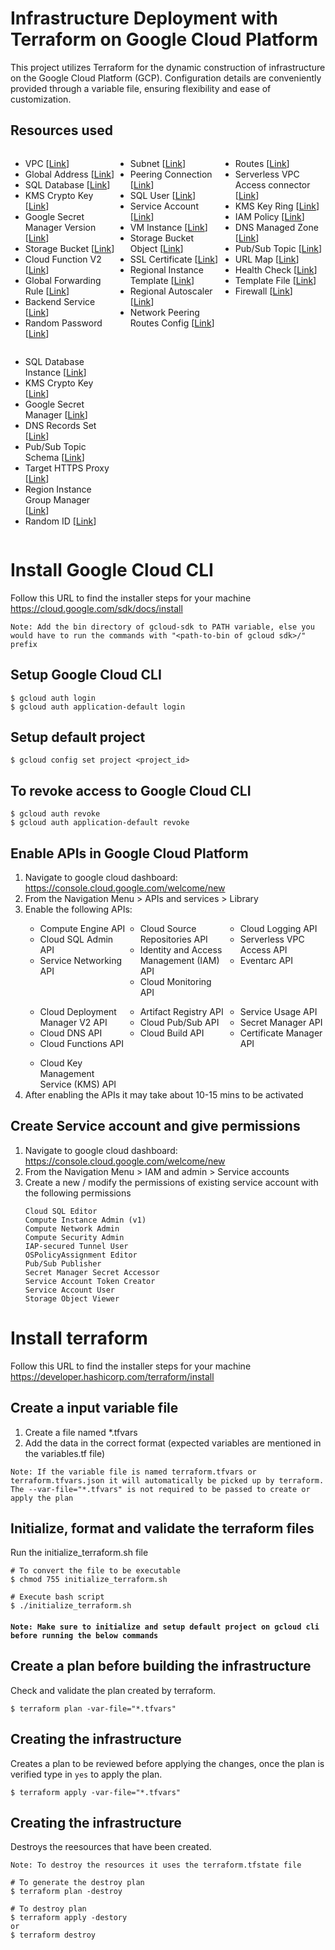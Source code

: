 # Infrastructure Deployment with Terraform on Google Cloud Platform
This project utilizes Terraform for the dynamic construction of infrastructure on the Google Cloud Platform (GCP). Configuration details are conveniently provided through a variable file, ensuring flexibility and ease of customization.

## Resources used
<style>
    .grid-container {
        display: grid;
        /* gap: 10px; */
    }
    @media (min-width: 600px) {
        .grid-container {
            grid-template-columns: repeat(2, 1fr);
        }
    }
    @media (min-width: 800px) {
        .grid-container {
            grid-template-columns: repeat(3, 1fr);
        }
    }
    @media (min-width: 1024px) {
        .grid-container {
            grid-template-columns: repeat(4, 1fr);
        }
    }
    @media (min-width: 1280px) {
        .grid-container {
            grid-template-columns: repeat(5, 1fr);
        }
    }
</style>
<div class="grid-container">
    <div>
        <ul>
            <li>VPC [<a href="https://registry.terraform.io/providers/hashicorp/google/latest/docs/resources/compute_network">Link</a>]</li>
            <li>Global Address [<a href="https://registry.terraform.io/providers/hashicorp/docs/resources/compute_global_address">Link</a>]</li>
            <li>SQL Database [<a href="https://registry.terraform.io/providers/latest/docs/resources/sql_database">Link</a>]</li>
            <li>KMS Crypto Key [<a href="https://registry.terraform.io/providers/latest/docs/resources/kms_crypto_key">Link</a>]</li>
            <li>Google Secret Manager Version [<a href="https://registry.terraform.io/providers/hashicorp/google/latest/docs/resources/secret_manager_secret_version">Link</a>]</li>
            <li>Storage Bucket [<a href="https://registry.terraform.io/providers/hashicorp/google/latest/docs/resources/storage_bucket">Link</a>]</li>
            <li>Cloud Function V2 [<a href="https://registry.terraform.io/providers/hashicorp/google/latest/docs/resources/cloudfunctions2_function">Link</a>]</li>
            <li>Global Forwarding Rule [<a href="https://registry.terraform.io/providers/hashicorp/google/latest/docs/resources/compute_global_forwarding_rule">Link</a>]</li>
            <li>Backend Service [<a href="https://registry.terraform.io/providers/hashicorp/google/latest/docs/resources/compute_backend_service">Link</a>]</li>
            <li>Random Password [<a href="https://registry.terraform.io/providers/hashicorp/random/latest/docs/resources/password">Link</a>]</li>
        </ul>
    </div>
    <div>
        <ul>
            <li>Subnet [<a href="https://registry.terraform.io/providers/hashicorp/google/latest/docs/resources/compute_subnetwork">Link</a>]</li>
            <li>Peering Connection [<a href="https://registry.terraform.io/providers/latest/docs/resources/service_networking_connection">Link</a>]</li>
            <li>SQL User [<a href="https://registry.terraform.io/providers/latest/docs/resources/sql_user">Link</a>]</li>
            <li>Service Account [<a href="https://registry.terraform.io/providers/latest/docs/resources/sql_user">Link</a>]</li>
            <li>VM Instance [<a href="https://registry.terraform.io/providers/hashicorp/google/latest/docs/resources/compute_instance">Link</a>]</li>
            <li>Storage Bucket Object [<a href="https://registry.terraform.io/providers/hashicorp/google/latest/docs/resources/storage_bucket_object">Link</a>]</li>
            <li>SSL Certificate [<a href="https://registry.terraform.io/providers/hashicorp/google/latest/docs/resources/compute_managed_ssl_certificate">Link</a>]</li>
            <li>Regional Instance Template [<a href="https://registry.terraform.io/providers/hashicorp/google/latest/docs/resources/compute_region_instance_template">Link</a>]</li>
            <li>Regional Autoscaler [<a href="https://registry.terraform.io/providers/hashicorp/google/latest/docs/resources/compute_region_autoscaler">Link</a>]</li>
            <li>Network Peering Routes Config [<a href="https://registry.terraform.io/providers/hashicorp/google/latest/docs/resources/compute_network_peering_routes_config">Link</a>]</li>
        </ul>
    </div>
    <div>
        <ul>
            <li>Routes [<a href="https://registry.terraform.io/providers/hashicorp/google/latest/docs/resources/compute_route">Link</a>]</li>
            <li>Serverless VPC Access connector [<a href="https://registry.terraform.io/providers/latest/docs/resources/vpc_access_connector">Link</a>]</li>
            <li>KMS Key Ring [<a href="https://registry.terraform.io/providers/latest/docs/resources/kms_key_ring">Link</a>]</li>
            <li>IAM Policy [<a href="https://registry.terraform.io/providers/hashicorp/google/latest/docs/resources/google_project_iam">Link</a>]</li>
            <li>DNS Managed Zone [<a href="https://registry.terraform.io/providers/hashicorp/google/latest/docs/data-sources/dns_managed_zone">Link</a>]</li>
            <li>Pub/Sub Topic [<a href="https://registry.terraform.io/providers/hashicorp/google/latest/docs/resources/pubsub_topic">Link</a>]</li>
            <li>URL Map [<a href="https://registry.terraform.io/providers/hashicorp/google/latest/docs/resources/compute_url_map">Link</a>]</li>
            <li>Health Check [<a href="https://registry.terraform.io/providers/hashicorp/google/latest/docs/resources/compute_health_check">Link</a>]</li>
            <li>Template File [<a href="https://registry.terraform.io/providers/hashicorp/template/latest/docs/data-sources/file">Link</a>]</li>
            <li>Firewall [<a href="https://registry.terraform.io/providers/hashicorp/google/latest/docs/resources/compute_firewall">Link</a>]</li>
        </ul>
    </div>
    <div>
        <ul>
            <li>SQL Database Instance [<a href="https://registry.terraform.io/providers/latest/docs/resources/sql_database_instance">Link</a>]</li>
            <li>KMS Crypto Key [<a href="https://registry.terraform.io/providers/latest/docs/resources/kms_crypto_key">Link</a>]</li>
            <li>Google Secret Manager [<a href="https://registry.terraform.io/providers/hashicorp/google/latest/docs/resources/secret_manager_secret">Link</a>]</li>
            <li>DNS Records Set [<a href="https://registry.terraform.io/providers/hashicorp/google/latest/docs/resources/dns_record_set">Link</a>]</li>
            <li>Pub/Sub Topic Schema [<a href="https://registry.terraform.io/providers/hashicorp/google/latest/docs/resources/pubsub_schema">Link</a>]</li>
            <li>Target HTTPS Proxy [<a href="https://registry.terraform.io/providers/hashicorp/google/latest/docs/resources/compute_target_https_proxy">Link</a>]</li>
            <li>Region Instance Group Manager [<a href="https://registry.terraform.io/providers/hashicorp/google/latest/docs/resources/compute_region_instance_group_manager">Link</a>]</li>
            <li>Random ID [<a href="https://registry.terraform.io/providers/hashicorp/random/latest/docs/resources/id">Link</a>]</li>
        </ul>
    </div>
</div>


# Install Google Cloud CLI
Follow this URL to find the installer steps for your machine https://cloud.google.com/sdk/docs/install

`Note: Add the bin directory of gcloud-sdk to PATH variable, else you would have to run the commands with "<path-to-bin of gcloud sdk>/" prefix`

## Setup Google Cloud CLI

```
$ gcloud auth login
$ gcloud auth application-default login
```

## Setup default project

```
$ gcloud config set project <project_id>
```

## To revoke access to Google Cloud CLI

```
$ gcloud auth revoke
$ gcloud auth application-default revoke
```

## Enable APIs in Google Cloud Platform
<ol>
    <li>Navigate to google cloud dashboard: <a href="https://console.cloud.google.com/welcome/new">https://console.cloud.google.com/welcome/new</a></li>
    <li>From the Navigation Menu > APIs and services > Library</li>
    <li>Enable the following APIs:</li>
    <div class="grid-container">
        <div>
            <ul>
                <li>Compute Engine API</li>
                <li>Cloud SQL Admin API</li>
                <li>Service Networking API</li>
            </ul>
        </div>
        <div>
            <ul>
                <li>Cloud Source Repositories API</li>
                <li>Identity and Access Management (IAM) API</li>
                <li>Cloud Monitoring API</li>
            </ul>
        </div>
        <div>
            <ul>
                <li>Cloud Logging API</li>
                <li>Serverless VPC Access API</li>
                <li>Eventarc API</li>
            </ul>
        </div>
        <div>
            <ul>
                <li>Cloud Deployment Manager V2 API</li>
                <li>Cloud DNS API</li>
                <li>Cloud Functions API</li>
            </ul>
        </div>
        <div>
            <ul>
                <li>Artifact Registry API</li>
                <li>Cloud Pub/Sub API</li>
                <li>Cloud Build API</li>
            </ul>
        </div>
        <div>
            <ul>
                <li>Service Usage API</li>
                <li>Secret Manager API</li>
                <li>Certificate Manager API</li>
            </ul>
        </div>
        <div>
            <ul>
                <li>Cloud Key Management Service (KMS) API</li>
            </ul>
        </div>
    </div>
    <li>After enabling the APIs it may take about 10-15 mins to be activated</li>
</ol>

## Create Service account and give permissions
<ol>
    <li>Navigate to google cloud dashboard: <a href="https://console.cloud.google.com/welcome/new">https://console.cloud.google.com/welcome/new</a></li>
    <li>From the Navigation Menu > IAM and admin > Service accounts</li>
    <li>Create a new / modify the permissions of existing service account with the following permissions</li>
    
    Cloud SQL Editor
    Compute Instance Admin (v1)
    Compute Network Admin
    Compute Security Admin
    IAP-secured Tunnel User
    OSPolicyAssignment Editor
    Pub/Sub Publisher
    Secret Manager Secret Accessor
    Service Account Token Creator
    Service Account User
    Storage Object Viewer
</ol>

# Install terraform
Follow this URL to find the installer steps for your machine https://developer.hashicorp.com/terraform/install

## Create a input variable file

<ol>
    <li>Create a file named *.tfvars</li>
    <li>Add the data in the correct format (expected variables are mentioned in the variables.tf file)</li>
</ol>

`Note: If the variable file is named terraform.tfvars or terraform.tfvars.json it will automatically be picked up by terraform. The --var-file="*.tfvars" is not required to be passed to create or apply the plan`

## Initialize, format and validate the terraform files

 Run the initialize_terraform.sh file

```
# To convert the file to be executable
$ chmod 755 initialize_terraform.sh

# Execute bash script
$ ./initialize_terraform.sh
```


#### `Note: Make sure to initialize and setup default project on gcloud cli before running the below commands`

## Create a plan before building the infrastructure
Check and validate the plan created by terraform.

```
$ terraform plan -var-file="*.tfvars"
```

## Creating the infrastructure
Creates a plan to be reviewed before applying the changes, once the plan is verified type in `yes` to apply the plan.

```
$ terraform apply -var-file="*.tfvars"
```

## Creating the infrastructure
Destroys the reesources that have been created.

`Note: To destroy the resources it uses the terraform.tfstate file`

```
# To generate the destroy plan
$ terraform plan -destroy

# To destroy plan
$ terraform apply -destory
or
$ terraform destroy
```
